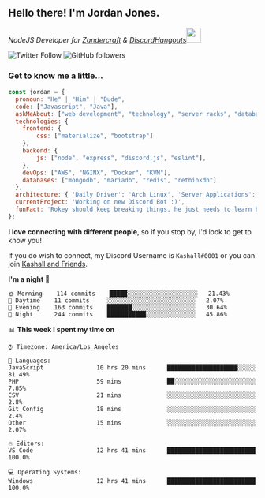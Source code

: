 <h2> Hello there! I'm Jordan Jones.</h2>
<p><em>NodeJS Developer for <a href="https://github.com/Zandercraft">Zandercraft</a> & <a href="https://github.com/DiscordHangouts">DiscordHangouts</a><img src="https://media.giphy.com/media/WUlplcMpOCEmTGBtBW/giphy.gif" width="30"></em></p>

![Twitter Follow](https://img.shields.io/twitter/follow/kashalls?label=Follow)
![GitHub followers](https://img.shields.io/github/followers/kashalls?label=Follow&style=social)

### Get to know me a little...

```javascript
const jordan = {
  pronoun: "He" | "Him" | "Dude",
  code: ["Javascript", "Java"],
  askMeAbout: ["web development", "technology", "server racks", "databases"],
  technologies: {
    frontend: {
        css: ["materialize", "bootstrap"]
    },
    backend: {
        js: ["node", "express", "discord.js", "eslint"],
    },
    devOps: ["AWS", "NGINX", "Docker", "KVM"],
    databases: ["mongodb", "mariadb", "redis", "rethinkdb"]
  },
  architecture: { 'Daily Driver': 'Arch Linux', 'Server Applications': 'Ubuntu Focal' },
  currentProject: 'Working on new Discord Bot :)',
  funFact: 'Rokey should keep breaking things, he just needs to learn how to fix them.'
};
```

<b>I love connecting with different people</b>, so if you stop by, I'd look to get to know you!

If you do wish to connect, my Discord Username is `Kashall#0001` or you can join <a href="https://discord.gg/Xv7WKN">Kashall and Friends</a>.

<!--START_SECTION:waka-->
**I'm a night 🦉** 

```text
🌞 Morning    114 commits    █████░░░░░░░░░░░░░░░░░░░░   21.43% 
🌆 Daytime    11 commits     ░░░░░░░░░░░░░░░░░░░░░░░░░   2.07% 
🌃 Evening    163 commits    ███████░░░░░░░░░░░░░░░░░░   30.64% 
🌙 Night      244 commits    ███████████░░░░░░░░░░░░░░   45.86%

```


📊 **This week I spent my time on** 

```text
⌚︎ Timezone: America/Los_Angeles

💬 Languages: 
JavaScript               10 hrs 20 mins      ████████████████████░░░░░   81.49% 
PHP                      59 mins             ██░░░░░░░░░░░░░░░░░░░░░░░   7.85% 
CSV                      21 mins             ░░░░░░░░░░░░░░░░░░░░░░░░░   2.8% 
Git Config               18 mins             ░░░░░░░░░░░░░░░░░░░░░░░░░   2.4% 
Other                    15 mins             ░░░░░░░░░░░░░░░░░░░░░░░░░   2.07%

🔥 Editors: 
VS Code                  12 hrs 41 mins      █████████████████████████   100.0%

💻 Operating Systems: 
Windows                  12 hrs 41 mins      █████████████████████████   100.0%

```


<!--END_SECTION:waka-->

